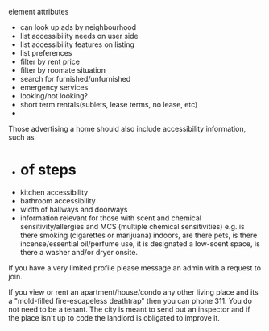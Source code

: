 element attributes


- can look up ads by neighbourhood
- list accessibility needs on user side
- list accessibility features on listing
- list preferences
- filter by rent price
- filter by roomate situation
- search for furnished/unfurnished
- emergency services
- looking/not looking?
- short term rentals(sublets, lease terms, no lease, etc)
-
Those advertising a home should also include accessibility information, such as
* # of steps
* kitchen accessibility
* bathroom accessibility
* width of hallways and doorways
* information relevant for those with scent and chemical sensitivity/allergies and MCS (multiple chemical sensitivities) e.g. is there smoking (cigarettes or marijuana) indoors, are there pets, is there incense/essential oil/perfume use, it is designated a low-scent space, is there a washer and/or dryer onsite.


If you have a very limited profile please message an admin with a request to join.

If you view or rent an apartment/house/condo any other living place and its a "mold-filled fire-escapeless deathtrap" then you can phone 311. You do not need to be a tenant. The city is meant to send out an inspector and if the place isn't up to code the landlord is obligated to improve it.
